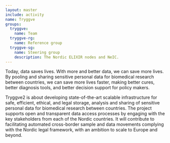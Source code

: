 ```yaml
---
layout: master
include: activity
name: Tryggve
groups:
  tryggve:
    name: Team
  tryggve-rg:
    name: Reference group
  tryggve-sg:
    name: Steering group
    description: The Nordic ELIXIR nodes and NeIC.
---
```


Today, data saves lives. With more and better data, we can save more lives. By
pooling and sharing sensitive personal data for biomedical research between
countries, we can save more lives faster, making better cures, better diagnosis
tools, and better decision support for policy makers.

Tryggve2 is about developing state-of-the-art scalable infrastructure for safe,
efficient, ethical, and legal storage, analysis and sharing of sensitive
personal data for biomedical research between countries. The project supports
open and transparent data access processes by engaging with the key stakeholders
from each of the Nordic countries. It will contribute to facilitating automated
cross-border sample and data movements complying with the Nordic legal
framework, with an ambition to scale to Europe and beyond.
